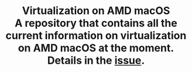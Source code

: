 <h1 align="center">
  <b>Virtualization on AMD macOS<br/> 
  A repository that contains all the current information on virtualization on AMD macOS at the moment.<br/>
  Details in the <a href="https://github.com/0xD81CF/svm-osx/issues/1">issue</a>.</b>
</h1>
